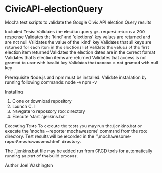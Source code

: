 # CivicAPI-electionQuery
Mocha test scripts to validate the Google Civic API election Query results

Included Tests:
    Validates the election query get request returns a 200 response
    Validates the 'kind' and 'elections' key values are returned and are not null
    Validates the value of the 'kind' key
    Validates that all keys are returned for each item in the elections list
    Validate the values of the first election item returned
    Validates the election dates are in the correct format
    Validates that 5 election items are returned
    Validates that access is not granted to user with invalid key
    Validates that access is not granted with null key

Prerequisite
Node.js and npm must be installed.  Validate installation by running following commands:
node -v
npm -v

Installing
1) Clone or download repository
2) Launch CLI
3) Navigate to repository root directory
4) Execute 'start .\jenkins.bat'

Executing Tests
To execute the tests you may run the.\jenkins.bat or execute the 'mocha --reporter mochawesome' command from the root directory.
Test results will be recorded in the '.\mochawesome-report\mochawesome.html' directory.

The .\jenkins.bat file may be added run from CI\CD tools for automatically running as part of the build process.

Author
Joel Washington
